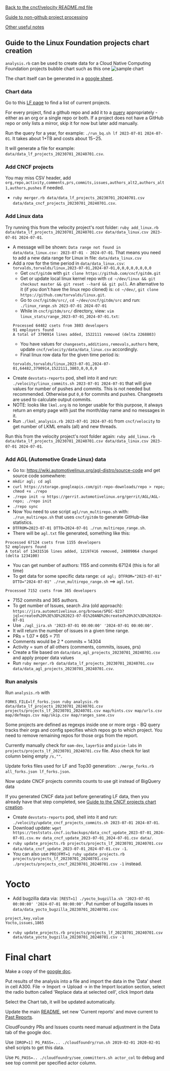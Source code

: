[Back to the cncf/velocity README.md file](../README.md)

[Guide to non-github project processing](non_github_repositories.md)

[Other useful notes](other_notes.md)

## Guide to the Linux Foundation projects chart creation

`analysis.rb` can be used to create data for a Cloud Native Computing Foundation projects bubble chart such as this one
![sample chart](./linuxfoundation_chart_example.png?raw=true "CNCF projects")

The chart itself can be generated in a [google sheet](https://docs.google.com/spreadsheets/d/1z7UMEA6VBKNSrsJp2gAVX3IEUYusjWlz7uoybhXYE3s/edit?usp=sharing).

### Chart data
Go to this [LF page](https://www.linuxfoundation.org/projects/) to find a list of current projects.

For every project, find a github repo and add it to a [query](BigQuery/velocity_lf.sql) appropriately - either as an org or a single repo or both. If a project does not have a GitHub repo or only lists a mirror, skip it for now but later add manually.

Run the query for a year, for example: `./run_bq.sh lf 2023-07-01 2024-07-01`. It takes about 1+TB and costs about $15-$25.

It will generate a file for example: `data/data_lf_projects_20230701_20240701.csv`.

### Add CNCF projects

You may miss CSV header, add `org,repo,activity,comments,prs,commits,issues,authors_alt2,authors_alt1,authors,pushes` if needed.

- `ruby merger.rb data/data_lf_projects_20230701_20240701.csv data/data_cncf_projects_20230701_20240701.csv`.


### Add Linux data

Try running this from the velocity project's root folder:
`ruby add_linux.rb data/data_lf_projects_20230701_20240701.csv data/data_linux.csv 2023-07-01 2024-07-01`.
- A message will be shown: `Data range not found in data/data_linux.csv: 2023-07-01 - 2024-07-01`. That means you need to add a new data range for Linux in file: `data/data_linux.csv`
- Add a row for the time period in `data/data_linux.csv`: `torvalds,torvalds/linux,2023-07-01,2024-07-01,0,0,0,0,0,0,0,0`
	- Get `cncf/gitdm` with `git clone https://github.com/cncf/gitdm.git`
	- Get or update local linux kernel repo with `cd ~/dev/linux && git checkout master && git reset --hard && git pull`. An alternative to it (if you don't have the linux repo cloned) is: `cd ~/dev/`, `git clone https://github.com/torvalds/linux.git`.
	- Go to `cncf/gitdm/src/`, `cd ~/dev/cncf/gitdm/src` and run: `./linux_range.sh 2023-07-01 2024-07-01`
	- While in `cncf/gitdm/src/` directory, view: `vim linux_stats/range_2023-07-01_2024-07-01.txt`:
	```
	Processed 64482 csets from 3803 developers
	91 employers found
	A total of 3790914 lines added, 1522111 removed (delta 2268803)
	```
	- You have values for `changesets,additions,removals,authors` here, update `cncf/velocity/data/data_linux.csv` accordingly.
	- Final linux row data for the given time period is:
	```
	torvalds,torvalds/linux,2023-07-01,2024-07-01,64482,3790914,1522111,3803,0,0,0,0
	```
- Create `devstats-reports` pod, shell into it and run: `./velocity/linux_commits.sh 2023-07-01 2024-07-01` that will give values for number of pushes and commits. This is not needed but recommended. Otherwise put `0,0` for commits and pushes. Changesets are used to calculate output commits.
- NOTE: looks like `lkml.org` is no longer usable for this purpose, it always return an empty page with just the month/day name and no messages in it.
- Run `./lkml_analysis.rb 2023-07-01 2024-07-01` from `cncf/velocity` to get number of LKML emails (all) and new threads.

Run this from the velocity project's root folder again:
`ruby add_linux.rb data/data_lf_projects_20230701_20240701.csv data/data_linux.csv 2023-07-01 2024-07-01`.


### Add AGL (Automotive Grade Linux) data

- Go to: https://wiki.automotivelinux.org/agl-distro/source-code and get source code somewhere:
- `mkdir agl; cd agl`
- `curl https://storage.googleapis.com/git-repo-downloads/repo > repo; chmod +x ./repo`
- `./repo init -u https://gerrit.automotivelinux.org/gerrit/AGL/AGL-repo; ./repo init`
- `./repo sync`
- Now You need to use script `agl/run_multirepo.sh` with: `./run_multirepo.sh` that uses `cncf/gitdm` to generate GitHub-like statistics.
- `DTFROM=2023-07-01 DTTO=2024-07-01 ./run_multirepo_range.sh`.
- There will be `agl.txt` file generated, something like this:
```
Processed 67124 csets from 1155 developers
52 employers found
A total of 13431516 lines added, 12197416 removed, 24809064 changed (delta 1234100)
```
- You can get number of authors: 1155 and commits 67124 (this is for all time)
- To get data for some specific data range: `cd agl; DTFROM="2023-07-01" DTTO="2024-07-01" ./run_multirepo_range.sh` ==> `agl.txt`.
```
Processed 7152 csets from 365 developers
```
- 7152 commits and 365 authors.
- To get number of Issues, search Jira (old approach): `https://jira.automotivelinux.org/browse/SPEC-923?jql=created%20%3E%3D%202023-07-01%20AND%20created%20%3C%3D%202024-07-01`
- Use `./agl_jira.sh '2023-07-01 00:00:00' '2024-07-01 00:00:00'`.
- It will return the number of issues in a given time range.
- PRs = 1.07 * 665 = 711
- Comments would be 2 * commits = 14304
- Activity = sum of all others (comments, commits, issues, prs)
- Create a file based on `data/data_agl_projects_20230701_20240701.csv` and apply proper data values
- Run `ruby merger.rb data/data_lf_projects_20230701_20240701.csv data/data_agl_projects_20230701_20240701.csv`.


### Run analysis

Run `analysis.rb` with
```
FORKS_FILE=lf_forks.json ruby analysis.rb data/data_lf_projects_20230701_20240701.csv projects/projects_lf_20230701_20240701.csv map/hints.csv map/urls.csv map/defmaps.csv map/skip.csv map/ranges_sane.csv
```

Some projects are defined as regexps inside one or more orgs - BQ query tracks their orgs and config specifies which repos go to which project. You need to remove remaining repos for those orgs from the report.

Currently manually check for `oam-dev`, `layer5io` and `pixie-labs` in `projects/projects_lf_20230701_20240701.csv` file. Also check for last column being empty `/s,""`.

Update forks files used for LF and Top30 generation: `./merge_forks.rb all_forks.json lf_forks.json`.

Now update CNCF projects commits counts to use git instead of BigQuery data

If you generated CNCF data just before generating LF data, then you already have that step completed, see [Guide to the CNCF projects chart creation](docs/cncf_chart_creation.md).

- Create `devstats-reports` pod, shell into it and run: `./velocity/update_cncf_projects_commits.sh 2023-07-01 2024-07-01`.
- Download update: `wget https://teststats.cncf.io/backups/data_cncf_update_2023-07-01_2024-07-01.csv`. `mv data_cncf_update_2023-07-01_2024-07-01.csv data/`.
- `ruby update_projects.rb projects/projects_lf_20230701_20240701.csv data/data_cncf_update_2023-07-01_2024-07-01.csv -1`.
- You can also use `PROJFMT=1 ruby update_projects.rb projects/projects_lf_20230701_20240701.csv ./projects/projects_cncf_20230701_20240701.csv -1` instead.


# Yocto

- Add bugzilla data via: `[REST=1] ./yocto_bugzilla.sh '2023-07-01 00:00:00' '2024-07-01 00:00:00'`. Put number of bugzilla issues in `data/data_yocto_bugzilla_20230701_20240701.csv`:
```
project,key,value
Yocto,issues,1865
```
- `ruby update_projects.rb projects/projects_lf_20230701_20240701.csv data/data_yocto_bugzilla_20230701_20240701.csv -1`


# Final chart

Make a copy of the [google doc](https://docs.google.com/spreadsheets/d/1cMkr_0ikbjgJci7eOa3yLgJab31i5NmloJxEXuSlkro/edit?usp=sharing).

Put results of the analysis into a file and import the data in the 'Data' sheet in cell A300.
File -> Import -> Upload -> in the Import location section, select the radio button called 'Replace data at selected cell', click Import data

Select the Chart tab, it will be updated automatically.

Update the main [README](https://github.com/cncf/velocity#current-reports), set new 'Current reports' and move current to [Past Reports](https://github.com/cncf/velocity#past-reports).

CloudFoundry PRs and Issues counts need manual adjustment in the Data tab of the google doc.

Use `[DROP=1] PG_PASS=... ./cloudfoundry/run.sh 2019-02-01 2020-02-01` shell scripts to get this data.

Use `PG_PASS=.. ./cloudfoundry/see_committers.sh actor_col` to debug and see top commit per specified actor column.
